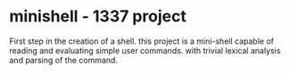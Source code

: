 # minishell - 1337 project

First step in the creation of a shell. this project is a mini-shell capable of reading and evaluating simple user commands.
with trivial lexical analysis and parsing of the command.
